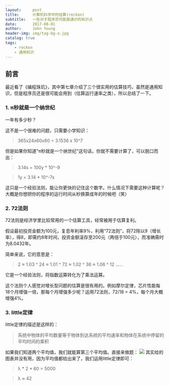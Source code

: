 ```yaml
---
layout:     post
title:      计算机科学中的估算(reckon)
subtitle:   一些对于程序员可能是通识的知识点
date:       2017-08-01
author:     John Young
header-img: img/tag-bg-o.jpg
catalog: true
tags:
    - reckon
    - 通用知识
---
```


## 前言

最近看了《编程珠玑》，其中第七章介绍了三个很实用的估算技巧，虽然是通用知识，但是程序员还是很可能会用到（估算运行速率之类），所以总结了一下。

### 1. π秒就是一个纳世纪

一年有多少秒？

这不是一个很难的问题，只需要小学知识：

>365x24x60x60 = 3.1536 x 10^7

但是如果你知道"π秒就是一个纳世纪"这句话，你就不需要计算了，可以脱口而出：

>3.14s = 100y * 10^-9

>1y = 3.14 * 10^-7s

这只是一个经验法则，能让你更快的记住这个数字。什么情况下需要这种计算呢？大概是你想把你的程序的运行时间从秒换算成年的时候吧（笑）

### 2. 72法则

72法则是经济学里比较常用的一个估算工具，经常被用于估算复利。

假设最初投资金额为100元，复息年利率9%，利用“72法则”，将72除以9（增长率），得8，即需约8年时间，投资金额滚存至200元（两倍于100元），而准确需时为8.0432年。

简单来说，它的意思是：
> 2 ≈ 1.03 ^ 24 ≈ 1.01 ^ 72 ≈ 1.02 ^ 36 ≈ 1.06 ^ 12 ......

它是一个经验法则，将指数运算转化为了乘法运算。

这个法则个人感觉对增长型问题的估算是很有用的。例如摩尔定律，芯片性能每18个月增强一倍，那每个月增强多少呢？运用72法则，72/18 = 4%，每个月大概增强4%。

### 3. little定律

little定律的描述是这样的：

>系统中物体的平均数量等于物体到达系统的平均速率和物体在系统中停留的平均时间的乘积

如果我们知道两个平均值，我们就能算第三个平均值。直接来做题：
![](https://johnyoung404.github.io/img/reckon/reckon.png)
其实给的图表并没有用，因为平均值都给出来了，我们运用little定律即可：

> λ * 2 * 60 = 5000 

>λ ≈ 42